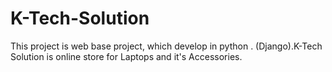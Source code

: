 # K-Tech-Solution

This project is web base project, which develop in python .
(Django).K-Tech Solution is online store for Laptops and it's Accessories.

